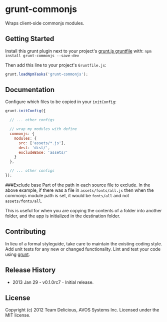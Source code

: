 # grunt-commonjs

Wraps client-side commonjs modules.

## Getting Started
Install this grunt plugin next to your project's [grunt.js gruntfile][getting_started] with: ``npm install grunt-commonjs --save-dev``

Then add this line to your project's ``Gruntfile.js``:

```javascript
grunt.loadNpmTasks('grunt-commonjs');
```

[grunt]: https://github.com/cowboy/grunt
[getting_started]: https://github.com/cowboy/grunt/blob/master/docs/getting_started.md

## Documentation
Configure which files to be copied in your `initConfig`:

```javascript
grunt.initConfig({

  // ... other configs

  // wrap my modules with define
  commonjs: {
    modules: {
      src: ['assets/*.js'],
      dest: 'dist/',
      excludeBase: 'assets/'
    }
  },

  // ... other configs
});
```

###Exclude base
Part of the path in each source file to exclude. In the above example, if there was a file in `assets/fonts/all.js` then when the commonjs module path is set, it would be `fonts/all` and not `assets/fonts/all`.

This is useful for when you are copying the contents of a folder into another folder, and the app is initialized in the destination folder.

## Contributing
In lieu of a formal styleguide, take care to maintain the existing coding style. Add unit tests for any new or changed functionality. Lint and test your code using [grunt][grunt].

## Release History
* 2013 Jan 29 - v0.1.0rc7 - Initial release.

## License
Copyright (c) 2012 Team Delicious, AVOS Systems Inc.
Licensed under the MIT license.
